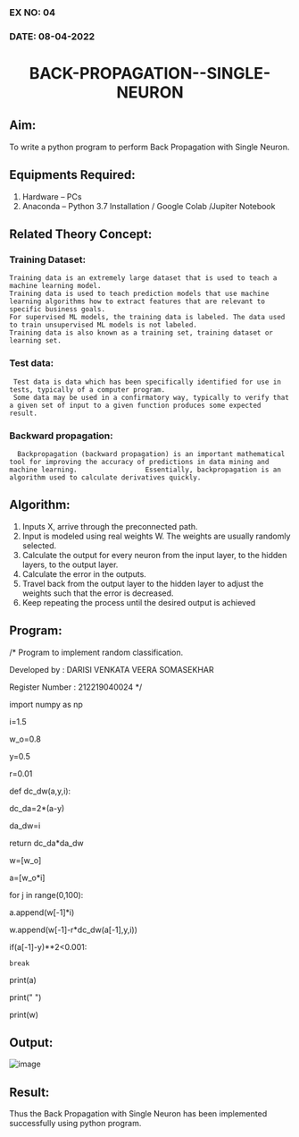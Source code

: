 ### EX NO: 04
### DATE: 08-04-2022
# <p align="center">BACK-PROPAGATION--SINGLE-NEURON</P>

## Aim:
  To write a python program to perform Back Propagation with Single Neuron.
  
## Equipments Required:
  1.	Hardware – PCs
  2.	Anaconda – Python 3.7 Installation / Google Colab /Jupiter Notebook
  
## Related Theory Concept:

  ### Training Dataset:
    Training data is an extremely large dataset that is used to teach a machine learning model.
    Training data is used to teach prediction models that use machine learning algorithms how to extract features that are relevant to specific business goals. 
    For supervised ML models, the training data is labeled. The data used to train unsupervised ML models is not labeled. 
    Training data is also known as a training set, training dataset or learning set.
   ### Test data:
     Test data is data which has been specifically identified for use in tests, typically of a computer program. 
     Some data may be used in a confirmatory way, typically to verify that a given set of input to a given function produces some expected result.
   ### Backward propagation:
      Backpropagation (backward propagation) is an important mathematical tool for improving the accuracy of predictions in data mining and machine learning.                 Essentially, backpropagation is an algorithm used to calculate derivatives quickly.
      
## Algorithm:
  1.	Inputs X, arrive through the preconnected path.
  2.	Input is modeled using real weights W. The weights are usually randomly selected.
  3.	Calculate the output for every neuron from the input layer, to the hidden layers, to the output layer.
  4.	Calculate the error in the outputs.
  5.	Travel back from the output layer to the hidden layer to adjust the weights such that the error is decreased.
  6. Keep repeating the process until the desired output is achieved
  
## Program:
/* 
Program to implement random classification. 

Developed by   : DARISI VENKATA VEERA SOMASEKHAR

Register Number :  212219040024
*/ 

import numpy as np 

i=1.5    

w_o=0.8  

y=0.5   

r=0.01  

def dc_dw(a,y,i):  

  dc_da=2*(a-y)  
  
  da_dw=i   
  
  return dc_da*da_dw 
 
 w=[w_o] 
 
 a=[w_o*i] 
 
 for j in range(0,100): 
  
  a.append(w[-1]*i) 
  
  w.append(w[-1]-r*dc_dw(a[-1],y,i)) 
  
  if(a[-1]-y)**2<0.001: 
  
    break 
    
print(a)

print(" ") 

print(w) 

## Output:
 ![image](https://user-images.githubusercontent.com/78737336/164079904-f141592d-9d4d-493a-843c-18457b03fdf9.png)
 
## Result:
  
  Thus the Back Propagation with Single Neuron has been implemented successfully using python program.
